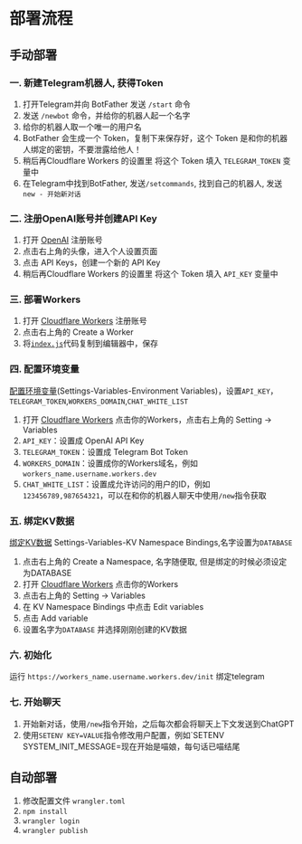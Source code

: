 # 部署流程

## 手动部署

### 一. 新建Telegram机器人, 获得Token
1. 打开Telegram并向 BotFather 发送 `/start` 命令
2. 发送 `/newbot` 命令，并给你的机器人起一个名字
3. 给你的机器人取一个唯一的用户名
4. BotFather 会生成一个 Token，复制下来保存好，这个 Token 是和你的机器人绑定的密钥，不要泄露给他人！
5. 稍后再Cloudflare Workers 的设置里 将这个 Token 填入 `TELEGRAM_TOKEN` 变量中
6. 在Telegram中找到BotFather, 发送`/setcommands`, 找到自己的机器人, 发送`new - 开始新对话`

### 二. 注册OpenAI账号并创建API Key
1. 打开 [OpenAI](https://platform.openai.com) 注册账号
2. 点击右上角的头像，进入个人设置页面
3. 点击 API Keys，创建一个新的 API Key
4. 稍后再Cloudflare Workers 的设置里 将这个 Token 填入 `API_KEY` 变量中

### 三. 部署Workers
1. 打开 [Cloudflare Workers](https://dash.cloudflare.com/?to=/:account/workers) 注册账号
2. 点击右上角的 Create a Worker
3. 将[`index.js`](index.js)代码复制到编辑器中，保存

### 四. 配置环境变量
[配置环境变量](https://developers.cloudflare.com/workers/platform/environment-variables/)(Settings-Variables-Environment Variables)，设置`API_KEY`，`TELEGRAM_TOKEN`,`WORKERS_DOMAIN`,`CHAT_WHITE_LIST`
1. 打开 [Cloudflare Workers](https://dash.cloudflare.com/?to=/:account/workers) 点击你的Workers，点击右上角的 Setting -> Variables
2. `API_KEY`：设置成 OpenAI API Key
3. `TELEGRAM_TOKEN`：设置成 Telegram Bot Token
4. `WORKERS_DOMAIN`：设置成你的Workers域名，例如`workers_name.username.workers.dev`
5. `CHAT_WHITE_LIST`：设置成允许访问的用户的ID，例如`123456789,987654321`，可以在和你的机器人聊天中使用`/new`指令获取

### 五. 绑定KV数据

[绑定KV数据](https://dash.cloudflare.com/:account/workers/kv/namespaces)
Settings-Variables-KV Namespace Bindings,名字设置为`DATABASE`
1. 点击右上角的 Create a Namespace, 名字随便取, 但是绑定的时候必须设定为DATABASE
2. 打开 [Cloudflare Workers](https://dash.cloudflare.com/?to=/:account/workers) 点击你的Workers
3. 点击右上角的 Setting -> Variables
4. 在 KV Namespace Bindings 中点击 Edit variables
5. 点击 Add variable
6. 设置名字为`DATABASE` 并选择刚刚创建的KV数据

### 六. 初始化

运行 `https://workers_name.username.workers.dev/init` 绑定telegram


### 七. 开始聊天

1. 开始新对话，使用`/new`指令开始，之后每次都会将聊天上下文发送到ChatGPT
2. 使用`SETENV KEY=VALUE`指令修改用户配置，例如`SETENV SYSTEM_INIT_MESSAGE=现在开始是喵娘，每句话已喵结尾





## 自动部署

1. 修改配置文件 `wrangler.toml`
2. `npm install`
3. `wrangler login`
4. `wrangler publish`